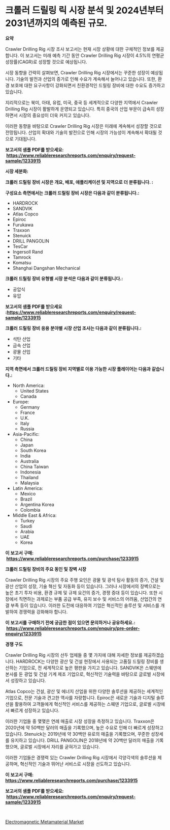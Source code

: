 <p><h1>크롤러 드릴링 릭 시장 분석 및 2024년부터 2031년까지의 예측된 규모.</h1></p><p><strong>요약</strong></p>
<p><p>Crawler Drilling Rig 시장 조사 보고서는 현재 시장 상황에 대한 구체적인 정보를 제공합니다. 이 보고서는 미래 예측 기간 동안 Crawler Drilling Rig 시장이 4.5%의 연평균 성장률(CAGR)로 성장할 것으로 예상됩니다.</p><p>시장 동향을 간략히 살펴보면, Crawler Drilling Rig 시장에서는 꾸준한 성장이 예상됩니다. 기술의 발전과 산업의 증가로 인해 수요가 계속해서 늘어나고 있습니다. 또한, 환경 보호에 대한 요구사항이 강화되면서 친환경적인 드릴링 장비에 대한 수요도 증가하고 있습니다.</p><p>지리적으로는 북미, 아태, 유럽, 미국, 중국 등 세계적으로 다양한 지역에서 Crawler Drilling Rig 시장이 활발하게 운영되고 있습니다. 특히 중국의 산업 부문이 급속히 성장하면서 시장의 중요성이 더욱 커지고 있습니다.</p><p>이러한 동향을 바탕으로 Crawler Drilling Rig 시장은 미래에 계속해서 성장할 것으로 전망됩니다. 산업의 확대와 기술의 발전으로 인해 시장의 가능성이 계속해서 확대될 것으로 기대됩니다.</p></p>
<p><strong>보고서의 샘플 PDF를 받으세요: &nbsp;<a href="https://www.reliableresearchreports.com/enquiry/request-sample/1233915">https://www.reliableresearchreports.com/enquiry/request-sample/1233915</a></strong></p>
<p><strong>시장 세분화:</strong></p>
<p><strong> 크롤러 드릴링 장비 시장은 개요, 배포, 애플리케이션 및 지역으로 더 분류됩니다. :</strong></p>
<p><strong>구성요소 측면에서는 크롤러 드릴링 장비 시장은 다음과 같이 분류됩니다.:</strong></p>
<p><ul><li>HARDROCK</li><li>SANDVIK</li><li>Atlas Copco</li><li>Epiroc</li><li>Furukawa</li><li>Traxxon</li><li>Stenuick</li><li>DRILL PANGOLIN</li><li>TesCar</li><li>Ingersoll Rand</li><li>Tamrock</li><li>Komatsu</li><li>Shanghai Dangshan Mechanical</li></ul></p>
<p><strong> 크롤러 드릴링 장비 유형별 시장 분석은 다음과 같이 분류됩니다.:</strong></p>
<p><ul><li>공압식</li><li>유압</li></ul></p>
<p><strong>보고서의 샘플 PDF를 받으세요 :<a href="https://www.reliableresearchreports.com/enquiry/request-sample/1233915">https://www.reliableresearchreports.com/enquiry/request-sample/1233915</a></strong></p>
<p><strong> 크롤러 드릴링 장비 응용 분야별 시장 산업 조사는 다음과 같이 분류됩니다.:</strong></p>
<p><ul><li>석탄 산업</li><li>금속 산업</li><li>광물 산업</li><li>기타</li></ul></p>
<p><strong>지역 측면에서 크롤러 드릴링 장비 지역별로 이용 가능한 시장 플레이어는 다음과 같습니다.:</strong></p>
<p><ul>
    <li>
        North America:
        <ul>
            <li>United States</li>
            <li>Canada</li>
        </ul>
    </li>
    <li>
        Europe:
        <ul>
            <li>Germany</li>
            <li>France</li>
            <li>U.K.</li>
            <li>Italy</li>
            <li>Russia</li>
        </ul>
    </li>
    <li>
        Asia-Pacific:
        <ul>
            <li>China</li>
            <li>Japan</li>
            <li>South Korea</li>
            <li>India</li>
            <li>Australia</li>
            <li>China Taiwan</li>
            <li>Indonesia</li>
            <li>Thailand</li>
            <li>Malaysia</li>
        </ul>
    </li>
    <li>
        Latin America:
        <ul>
            <li>Mexico</li>
            <li>Brazil</li>
            <li>Argentina Korea</li>
            <li>Colombia</li>
        </ul>
    </li>
    <li>
        Middle East & Africa:
        <ul>
            <li>Turkey</li>
            <li>Saudi</li>
            <li>Arabia</li>
            <li>UAE</li>
            <li>Korea</li>
        </ul>
    </li>
    </ul></p>
<p><strong>이 보고서 구매: &nbsp;<a href="https://www.reliableresearchreports.com/purchase/1233915">https://www.reliableresearchreports.com/purchase/1233915</a></strong></p>
<p><strong>크롤러 드릴링 장비의 주요 동인 및 장벽 시장</strong></p>
<p><p>Crawler Drilling Rig 시장의 주요 주행 요인은 광물 및 광석 탐사 활동의 증가, 건설 및 광산 산업의 성장, 기술 혁신 및 자동화 등이 있습니다. 그러나 시장에서의 장벽으로는 높은 초기 투자 비용, 환경 규제 및 규제 요건의 증가, 경쟁 증대 등이 있습니다. 또한 시장에서 직면하는 과제로는 부품 공급 부족, 유지 보수 및 서비스의 어려움, 산업간의 연결 부족 등이 있습니다. 이러한 도전에 대응하여 기업은 혁신적인 솔루션 및 서비스를 개발하여 경쟁력을 강화해야 합니다.</p></p>
<p><strong>이 보고서를 구매하기 전에 궁금한 점이 있으면 문의하거나 공유하세요.: &nbsp;<a href="https://www.reliableresearchreports.com/enquiry/pre-order-enquiry/1233915">https://www.reliableresearchreports.com/enquiry/pre-order-enquiry/1233915</a></strong></p>
<p><strong>경쟁 구도</strong></p>
<p><p>Crawler Drilling Rig 시장의 선두 업체들 중 몇 가지에 대해 자세한 정보를 제공하겠습니다. HARDROCK는 다양한 광산 및 건설 현장에서 사용되는 고품질 드릴링 장비를 생산하는 기업으로, 전 세계적으로 높은 평판을 가지고 있습니다. SANDVIK은 스웨덴에 본사를 둔 광업 및 건설 기계 제조 기업으로, 혁신적인 기술력을 바탕으로 글로벌 시장에서 성장하고 있습니다.</p><p>Atlas Copco는 건설, 광산 및 에너지 산업을 위한 다양한 솔루션을 제공하는 세계적인 기업으로, 전문 기술과 견고한 역사를 자랑합니다. Epiroc은 새로운 기술과 디지털 솔루션을 활용하여 고객들에게 혁신적인 서비스를 제공하는 스웨덴 기업으로, 글로벌 시장에서 빠르게 성장하고 있습니다.</p><p>이러한 기업들 중 몇몇은 연례 매출로 시장 성장을 측정하고 있습니다. Traxxon은 2020년에 약 50백만 달러의 매출을 기록했으며, 높은 수요로 인해 더 빠르게 성장하고 있습니다. Stenuick는 2019년에 약 30백만 유로의 매출을 기록했으며, 꾸준한 성장세를 유지하고 있습니다. DRILL PANGOLIN은 2018년에 약 20백만 달러의 매출을 기록했으며, 글로벌 시장에서 자리를 굳혀가고 있습니다.</p><p>이러한 기업들은 경쟁력 있는 Crawler Drilling Rig 시장에서 각양각색의 솔루션을 제공하며, 혁신적인 기술과 뛰어난 서비스로 시장을 선도하고 있습니다.</p></p>
<p><strong>이 보고서 구매: &nbsp; <a href="https://www.reliableresearchreports.com/purchase/1233915">https://www.reliableresearchreports.com/purchase/1233915</a></strong></p>
<p><strong>보고서의 샘플 PDF를 받으세요: &nbsp;<a href="https://www.reliableresearchreports.com/enquiry/request-sample/1233915">https://www.reliableresearchreports.com/enquiry/request-sample/1233915</a></strong><strong></strong></p>
<p>&nbsp;</p>
<p><p><a href="https://artistic-helicopter-ca9.notion.site/Electromagnetic-Metamaterial-Market-Furnish-Information-about-Market-Size-Market-Share-Market-Dyna-d6e42cfe644f467aa63fd04a6e7b744e">Electromagnetic Metamaterial Market</a></p></p>